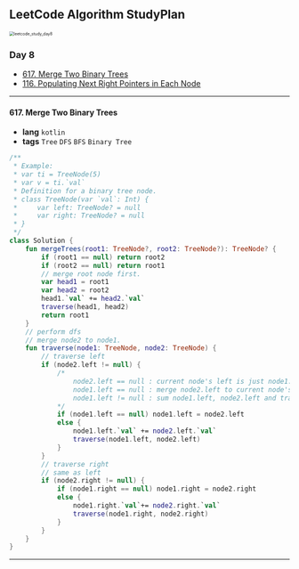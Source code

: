 ## LeetCode Algorithm StudyPlan

<img src="/Users/alenheo/Desktop/repo/algo/assets/leetcode_study_day8.png" alt="leetcode_study_day8" style="zoom:50%;" />

### Day 8

- [617. Merge Two Binary Trees](https://leetcode.com/problems/merge-two-binary-trees/?envType=study-plan&id=algorithm-i)
- [116. Populating Next Right Pointers in Each Node](https://leetcode.com/problems/populating-next-right-pointers-in-each-node/?envType=study-plan&id=algorithm-i)

---

#### 617. Merge Two Binary Trees

- **lang**  `kotlin` 
- **tags**  `Tree` `DFS` `BFS` `Binary Tree` 

```kotlin
/**
 * Example:
 * var ti = TreeNode(5)
 * var v = ti.`val`
 * Definition for a binary tree node.
 * class TreeNode(var `val`: Int) {
 *     var left: TreeNode? = null
 *     var right: TreeNode? = null
 * }
 */
class Solution {
    fun mergeTrees(root1: TreeNode?, root2: TreeNode?): TreeNode? {
        if (root1 == null) return root2
        if (root2 == null) return root1
        // merge root node first.
        var head1 = root1
        var head2 = root2
        head1.`val` += head2.`val`
        traverse(head1, head2)
        return root1
    }
    // perform dfs
    // merge node2 to node1.
    fun traverse(node1: TreeNode, node2: TreeNode) {
        // traverse left
        if (node2.left != null) {
            /*
                node2.left == null : current node's left is just node1.left, so stop traverse
                node1.left == null : merge node2.left to current node's left
                node1.left != null : sum node1.left, node2.left and traverse downward
            */
            if (node1.left == null) node1.left = node2.left
            else {
                node1.left.`val` += node2.left.`val`
                traverse(node1.left, node2.left)
            }
        }
        // traverse right
        // same as left
        if (node2.right != null) {
            if (node1.right == null) node1.right = node2.right
            else {
                node1.right.`val`+= node2.right.`val`
                traverse(node1.right, node2.right)
            }
        }
    }
}
```

---

